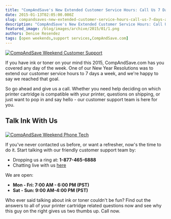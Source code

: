```yaml
---
title: "CompAndSave's New Extended Customer Service Hours: Call Us 7 Days a Week!"
date: 2015-01-13T02:05:00.000Z
slug: compandsaves-new-extended-customer-service-hours-call-us-7-days-a-week
description: "CompAndSave's New Extended Customer Service Hours: Call Us 7 Days a Week!"
featured_image: /blog/images/archive/2015/01/1.png
authors: Denise Resendez
tags: [open weekends,support services,CompAndSave.com]
---
```


[![CompAndSave Weekend Customer Support](/blog/images/1.png "CompAndSave Now Has 7 Day Customer Support")](/blog/images/1.png)

If you have ink or toner on your mind this 2015, CompAndSave.com has you covered any day of the week. One of our New Year Resolutions was to extend our customer service hours to 7 days a week, and we're happy to say we reached that goal.

So go ahead and give us a call. Whether you need help deciding on which printer cartridge is compatible with your printer, questions on shipping, or just want to pop in and say hello - our customer support team is here for you.

## Talk Ink With Us 

### 

[![CompAndSave Weekend Phone Tech](/blog/images/1.png "Call Us On The Weekend")](/blog/images/1.png)

If you've never contacted us before, or want a refresher, now's the time to do it. Start talking with our friendly customer support team by:

* Dropping us a ring at: **1-877-465-6888**
* Chatting live with us [here](https://www.compandsave.com/)

 We are open:

* **Mon - Fri: 7:00 AM - 6:00 PM (PST)**
* **Sat - Sun: 9:00 AM-4:00 PM (PST)**

Who ever said talking about ink or toner couldn't be fun? Find out the answers to all of your printer cartridge related questions now and see why this guy on the right gives us two thumbs up. Call now.